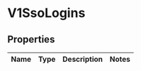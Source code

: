 # V1SsoLogins

## Properties
Name | Type | Description | Notes
------------ | ------------- | ------------- | -------------
